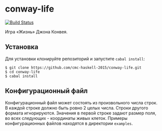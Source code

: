# conway-life

[![Build Status](https://travis-ci.org/cmc-haskell-2015/conway-life.svg?branch=master)](https://travis-ci.org/cmc-haskell-2015/conway-life)

Игра «Жизнь» Джона Конвея.

## Установка

Для установки клонируйте репозиторий и запустите `cabal install`:

```
$ git clone https://github.com/cmc-haskell-2015/conway-life.git
$ cd conway-life
$ cabal install
```
## Конфигурационный файл

Конфигурационный файл может состоять из произвольного числа строк. В каждой
строке должно быть ровно 2 целых числа. Строки другого формата игнорируются.
Значения в первой строке задают размер поля, во всех следующих - координаты
живых клеток. Примеры конфигурационных файлов находятся в директории 
`examples`.
